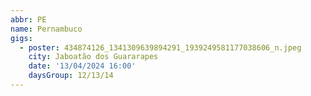 ```yaml
---
abbr: PE
name: Pernambuco
gigs:
  - poster: 434874126_1341309639894291_1939249581177038606_n.jpeg
    city: Jaboatão dos Guararapes
    date: '13/04/2024 16:00'
    daysGroup: 12/13/14
---
```


